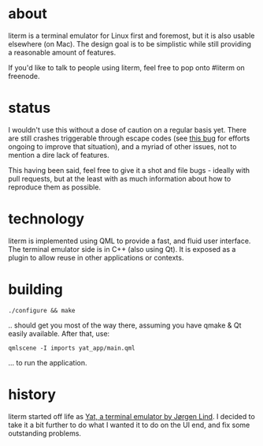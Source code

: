 # about

literm is a terminal emulator for Linux first and foremost, but it is also
usable elsewhere (on Mac). The design goal is to be simplistic while still
providing a reasonable amount of features.

If you'd like to talk to people using literm, feel free to pop onto #literm on
freenode.

# status

I wouldn't use this without a dose of caution on a regular basis yet. There are
still crashes triggerable through escape codes (see
[this bug](https://github.com/rburchell/literm/issues/11) for efforts ongoing to
improve that situation), and a myriad of other issues, not to mention a dire
lack of features.

This having been said, feel free to give it a shot and file bugs - ideally with
pull requests, but at the least with as much information about how to reproduce
them as possible.

# technology

literm is implemented using QML to provide a fast, and fluid user interface.
The terminal emulator side is in C++ (also using Qt). It is exposed as a plugin
to allow reuse in other applications or contexts.

# building

    ./configure && make

.. should get you most of the way there, assuming you have qmake & Qt easily
available. After that, use:

    qmlscene -I imports yat_app/main.qml

... to run the application.

# history

literm started off life as [Yat, a terminal emulator by Jørgen
Lind](https://github.com/jorgen/yat). I decided to take it a bit further to do
what I wanted it to do on the UI end, and fix some outstanding problems.

